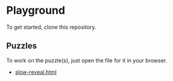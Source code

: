 # Playground

To get started, clone this repository.

## Puzzles

To work on the puzzle(s), just open the file for it in your browser.

- [slow-reveal.html](slow-reveal.html)

